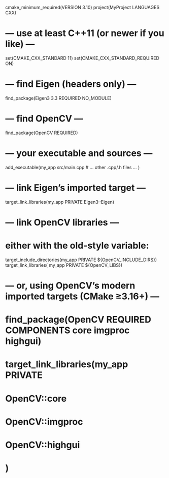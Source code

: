 cmake_minimum_required(VERSION 3.10)
project(MyProject LANGUAGES CXX)

# — use at least C++11 (or newer if you like) —
set(CMAKE_CXX_STANDARD 11)
set(CMAKE_CXX_STANDARD_REQUIRED ON)

# — find Eigen (headers only) —
find_package(Eigen3 3.3 REQUIRED NO_MODULE)

# — find OpenCV —
find_package(OpenCV REQUIRED)

# — your executable and sources —
add_executable(my_app
    src/main.cpp
    # … other .cpp/.h files …
)

# — link Eigen’s imported target —
target_link_libraries(my_app PRIVATE Eigen3::Eigen)

# — link OpenCV libraries —
# either with the old-style variable:
target_include_directories(my_app PRIVATE ${OpenCV_INCLUDE_DIRS})
target_link_libraries(   my_app PRIVATE ${OpenCV_LIBS})

# — or, using OpenCV’s modern imported targets (CMake ≥3.16+) —
# find_package(OpenCV REQUIRED COMPONENTS core imgproc highgui)
# target_link_libraries(my_app PRIVATE
#     OpenCV::core
#     OpenCV::imgproc
#     OpenCV::highgui
# )
